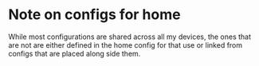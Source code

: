 # Note on configs for home

While most configurations are shared across all my devices, the ones that are not are either defined in the home config for that use or linked from configs that are placed along side them.
